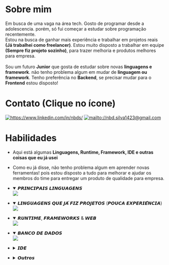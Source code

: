 # Sobre mim
Em busca de uma vaga na área tech. Gosto de programar desde a adolescencia. porém, só fui começar a estudar sobre programação recentemente. <br>Estou na busca de ganhar mais experiência e trabalhar em projetos reais **(Já trabalhei como freelancer)**. Estou muito disposto a trabalhar em equipe **(Sempre fiz projeto sozinho)**, para trazer melhoria e produtos melhores para empresa.<br><br>
Sou um futuro **Junior** que gosta de estudar sobre novas **linguagens e framework**. não tenho problema algum em mudar de **linguagem ou framework**. Tenho preferência no **Backend**, se precisar mudar para o **Frontend** estou disposto!<br>

# Contato (Clique no ícone)
<a href="https://www.linkedin.com/in/nbds/"><img src="https://skillicons.dev/icons?i=linkedin&theme=light" alt="https://www.linkedin.com/in/nbds/" target="_blank"/></a>
<a href="mailto://nbd.silva1423@gmail.com"><img src="https://skillicons.dev/icons?i=gmail&theme=light" alt="mailto://nbd.silva1423@gmail.com" target="_blank"/></a>

# Habilidades
* Aqui está algumas **Linguagens, Runtime, Framework, IDE e outras coisas que eu já usei**<br>
* Como eu já disse, não tenho problema algum em aprender novas ferramentas! pois estou disposto a tudo para melhorar e ajudar os membros do time para entregar um produto de qualidade para empresa.

* <details open>
    <summary>𝙋𝙍𝙄𝙉𝘾𝙄𝙋𝘼𝙄𝙎 𝙇𝙄𝙉𝙂𝙐𝘼𝙂𝙀𝙉𝙎</summary>
    <img src="https://skillicons.dev/icons?i=js,ts&theme=dark"/>
</details>

* <details open>
    <summary>𝙇𝙄𝙉𝙂𝙐𝘼𝙂𝙀𝙉𝙎 𝙌𝙐𝙀 𝙅𝘼́ 𝙁𝙄𝙕 𝙋𝙍𝙊𝙅𝙀𝙏𝙊𝙎 (𝙋𝙊𝙐𝘾𝘼 𝙀𝙓𝙋𝙀𝙍𝙄𝙀̂𝙉𝘾𝙄𝘼)</summary>
    <img src="https://skillicons.dev/icons?i=python,go,java,php&theme=dark&perline=5"/>
</details>

* <details open>
    <summary>𝙍𝙐𝙉𝙏𝙄𝙈𝙀, 𝙁𝙍𝘼𝙈𝙀𝙒𝙊𝙍𝙆𝙎 & 𝙒𝙀𝘽</summary>
    <img src="https://skillicons.dev/icons?i=nodejs,bun,express,elysia,electron,prisma,html,css&theme=dark"/>
</details>

* <details open>
    <summary>𝘽𝘼𝙉𝘾𝙊 𝘿𝙀 𝘿𝘼𝘿𝙊𝙎</summary>
    <img src="https://skillicons.dev/icons?i=mongodb,postgres,sqlite,redis&theme=dark"/>
</details>

* <details close>
    <summary>𝙄𝘿𝙀</summary>
    <img src="https://skillicons.dev/icons?i=vscode,visualstudio,idea,sublime,neovim,vim&theme=dark"/>
</details>

* <details close>
    <summary>𝙊𝙪𝙩𝙧𝙤𝙨</summary>
    <img src="https://skillicons.dev/icons?i=git,gitlab,linux,ubuntu,cloudflare&theme=dark"/>
</details>
